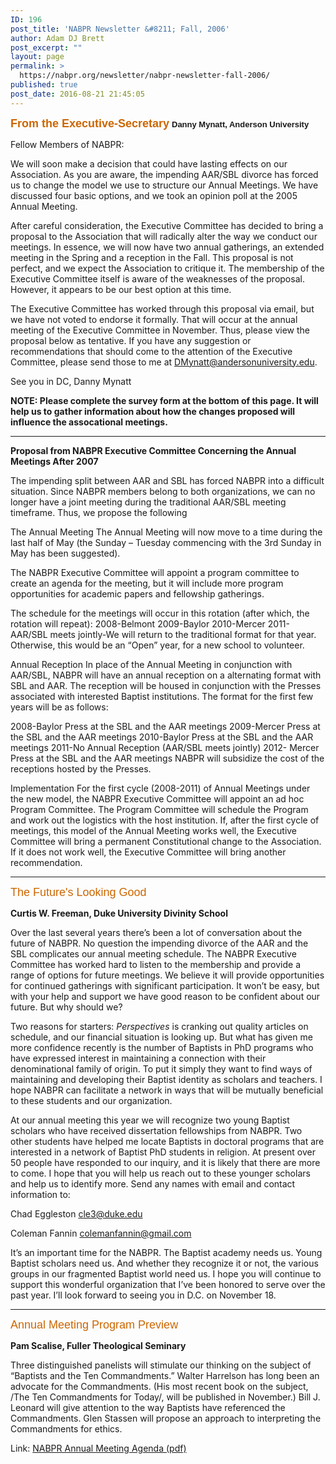 ```yaml
---
ID: 196
post_title: 'NABPR Newsletter &#8211; Fall, 2006'
author: Adam DJ Brett
post_excerpt: ""
layout: page
permalink: >
  https://nabpr.org/newsletter/nabpr-newsletter-fall-2006/
published: true
post_date: 2016-08-21 21:45:05
---
```

<span style="color: #cc6600; font-family: Tahoma, Arial, 'Microsoft Sans Serif', 'Times New Roman'; font-size: large;"><b>From the Executive-Secretary</b></span><b></b><span style="font-family: Tahoma, Arial, 'Microsoft Sans Serif', 'Times New Roman';">
</span>
<strong><span style="font-family: Arial, Helvetica, sans-serif; font-size: small;">Danny Mynatt, Anderson University</span></strong>

Fellow Members of NABPR:

We will soon make a decision that could have lasting effects on our Association. As you are aware, the impending AAR/SBL divorce has forced us to change the model we use to structure our Annual Meetings. We have discussed four basic options, and we took an opinion poll at the 2005 Annual Meeting.

After careful consideration, the Executive Committee has decided to bring a proposal to the Association that will radically alter the way we conduct our meetings. In essence, we will now have two annual gatherings, an extended meeting in the Spring and a reception in the Fall. This proposal is not perfect, and we expect the Association to critique it. The membership of the Executive Committee itself is aware of the weaknesses of the proposal. However, it appears to be our best option at this time.

The Executive Committee has worked through this proposal via email, but we have not voted to endorse it formally. That will occur at the annual meeting of the Executive Committee in November. Thus, please view the proposal below as tentative. If you have any suggestion or recommendations that should come to the attention of the Executive Committee, please send those to me at <a href="mailto:DMynatt@andersonuniversity.edu">DMynatt@andersonuniversity.edu</a>.

See you in DC,
Danny Mynatt

<strong>NOTE: Please complete the survey form at the bottom of this page. It will help us to gather information about how the changes proposed will influence the assocational meetings. </strong>

<hr />

<strong>Proposal from NABPR Executive Committee Concerning the Annual Meetings After 2007</strong>

The impending split between AAR and SBL has forced NABPR into a difficult situation. Since NABPR members belong to both organizations, we can no longer have a joint meeting during the traditional AAR/SBL meeting timeframe. Thus, we propose the following

The Annual Meeting
The Annual Meeting will now move to a time during the last half of May (the Sunday – Tuesday commencing with the 3rd Sunday in May has been suggested).

The NABPR Executive Committee will appoint a program committee to create an agenda for the meeting, but it will include more program opportunities for academic papers and fellowship gatherings.

The schedule for the meetings will occur in this rotation (after which, the rotation will repeat):
2008-Belmont
2009-Baylor
2010-Mercer
2011-AAR/SBL meets jointly-We will return to the traditional format for that year. Otherwise, this would be an “Open” year, for a new school to volunteer.

Annual Reception
In place of the Annual Meeting in conjunction with AAR/SBL, NABPR will have an annual reception on a alternating format with SBL and AAR. The reception will be housed in conjunction with the Presses associated with interested Baptist institutions. The format for the first few years will be as follows:

2008-Baylor Press at the SBL and the AAR meetings
2009-Mercer Press at the SBL and the AAR meetings
2010-Baylor Press at the SBL and the AAR meetings
2011-No Annual Reception (AAR/SBL meets jointly)
2012- Mercer Press at the SBL and the AAR meetings
NABPR will subsidize the cost of the receptions hosted by the Presses.

Implementation
For the first cycle (2008-2011) of Annual Meetings under the new model, the NABPR Executive Committee will appoint an ad hoc Program Committee. The Program Committee will schedule the Program and work out the logistics with the host institution.
If, after the first cycle of meetings, this model of the Annual Meeting works well, the Executive Committee will bring a permanent Constitutional change to the Association. If it does not work well, the Executive Committee will bring another recommendation.

<hr />

<span style="color: #cc6600; font-family: Arial, Helvetica, sans-serif; font-size: large;">The Future's Looking Good</span>

<strong>Curtis W. Freeman, Duke University Divinity School</strong>

Over the last several years there’s been a lot of conversation about the future of NABPR. No question the impending divorce of the AAR and the SBL complicates our annual meeting schedule. The NABPR Executive Committee has worked hard to listen to the membership and provide a range of options for future meetings. We believe it will provide opportunities for continued gatherings with significant participation. It won’t be easy, but with your help and support we have good reason to be confident about our future. But why should we?

Two reasons for starters: <em>Perspectives</em> is cranking out quality articles on schedule, and our financial situation is looking up. But what has given me more confidence recently is the number of Baptists in PhD programs who have expressed interest in maintaining a connection with their denominational family of origin. To put it simply they want to find ways of maintaining and developing their Baptist identity as scholars and teachers. I hope NABPR can facilitate a network in ways that will be mutually beneficial to these students and our organization.

At our annual meeting this year we will recognize two young Baptist scholars who have received dissertation fellowships from NABPR. Two other students have helped me locate Baptists in doctoral programs that are interested in a network of Baptist PhD students in religion. At present over 50 people have responded to our inquiry, and it is likely that there are more to come. I hope that you will help us reach out to these younger scholars and help us to identify more. Send any names with email and contact information to:

Chad Eggleston
cle3@duke.edu

Coleman Fannin
colemanfannin@gmail.com

It’s an important time for the NABPR. The Baptist academy needs us. Young Baptist scholars need us. And whether they recognize it or not, the various groups in our fragmented Baptist world need us. I hope you will continue to support this wonderful organization that I’ve been honored to serve over the past year. I’ll look forward to seeing you in D.C. on November 18.

<hr />

<span style="color: #cc6600; font-family: Arial, Helvetica, sans-serif; font-size: large;">Annual Meeting Program Preview</span>

<strong>Pam Scalise, Fuller Theological Seminary</strong>

Three distinguished panelists will stimulate our thinking on the subject of “Baptists and the Ten Commandments.” Walter Harrelson has long been an advocate for the Commandments. (His most recent book on the subject, /The Ten Commandments for Today/, will be published in November.) Bill J. Leonard will give attention to the way Baptists have referenced the Commandments. Glen Stassen will propose an approach to interpreting the Commandments for ethics.

Link: <a href="http://www.mercer.edu/nabpr/news/NABPRAGENDA%2006.pdf" rel="nofollow">NABPR Annual Meeting Agenda (pdf)</a>